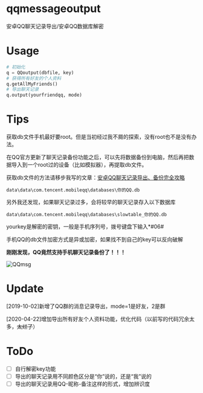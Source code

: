 # qqmessageoutput
安卓QQ聊天记录导出/安卓QQ数据库解密

# Usage

```python
# 初始化
q = QQoutput(dbfile, key)
# 获得所有好友的个人资料
q.getAllMyFriends()
# 导出聊天记录
q.output(yourfriendqq, mode)
```

# Tips

获取db文件手机最好要root。但是当初经过我不屑的探索，没有root也不是没有办法。

在QQ官方更新了聊天记录备份功能之后，可以先将数据备份到电脑，然后再把数据导入到一个root过的设备（比如模拟器），再提取db文件。

获取db文件的方法请移步我写的文章：[安卓QQ聊天记录导出、备份完全攻略](https://www.cnblogs.com/roadwide/p/11220211.html)

```
data\data\com.tencent.mobileqq\databases\你的QQ.db
```
另外我还发现，如果聊天记录过多，会将较早的聊天记录存入以下数据库
```
data\data\com.tencent.mobileqq\databases\slowtable_你的QQ.db
```

yourkey是解密的密钥，一般是手机序列号，拨号键盘下输入*#06#

手机QQ的db文件加密方式是异或加密，如果找不到自己的key可以反向破解



**刚刚发现，QQ竟然支持手机聊天记录备份了！！！**

![QQmsg](./QQmsg.png)

# Update

[2019-10-02]新增了QQ群的消息记录导出，mode=1是好友，2是群

[2020-04-22]增加导出所有好友个人资料功能，优化代码（以前写的代码冗余太多，~~太烂了~~）

# ToDo

- [ ] 自行解密key功能
- [ ] 导出的聊天记录用不同颜色区分是“你”说的，还是“我”说的
- [ ] 导出的聊天记录用QQ-昵称-备注这样的形式，增加辨识度